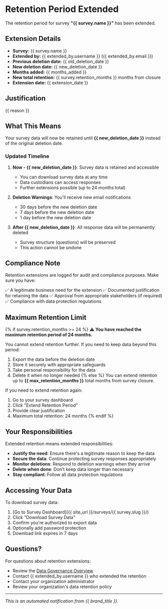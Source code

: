 # Retention Period Extended

The retention period for survey **"{{ survey.name }}"** has been extended.

## Extension Details

- **Survey:** {{ survey.name }}
- **Extended by:** {{ extended_by.username }} ({{ extended_by.email }})
- **Previous deletion date:** {{ old_deletion_date }}
- **New deletion date:** {{ new_deletion_date }}
- **Months added:** {{ months_added }}
- **New total retention:** {{ survey.retention_months }} months from closure
- **Extension date:** {{ extension_date }}

## Justification

{{ reason }}

## What This Means

Your survey data will now be retained until **{{ new_deletion_date }}** instead of the original deletion date.

### Updated Timeline

1. **Now - {{ new_deletion_date }}**: Survey data is retained and accessible

   - You can download survey data at any time
   - Data custodians can access responses
   - Further extensions possible (up to 24 months total)

2. **Deletion Warnings**: You'll receive new email notifications

   - 30 days before the new deletion date
   - 7 days before the new deletion date
   - 1 day before the new deletion date

3. **After {{ new_deletion_date }}**: All response data will be permanently deleted
   - Survey structure (questions) will be preserved
   - This action cannot be undone

## Compliance Note

Retention extensions are logged for audit and compliance purposes. Make sure you have:

✅ A legitimate business need for the extension
✅ Documented justification for retaining the data
✅ Approval from appropriate stakeholders (if required)
✅ Compliance with data protection regulations

## Maximum Retention Limit

{% if survey.retention_months >= 24 %}
⚠️ **You have reached the maximum retention period of 24 months.**

You cannot extend retention further. If you need to keep data beyond this period:

1. Export the data before the deletion date
2. Store it securely with appropriate safeguards
3. Take personal responsibility for the data
4. Delete it when no longer needed
   {% else %}
   You can extend retention up to **{{ max_retention_months }}** total months from survey closure.

If you need to extend retention again:

1. Go to your survey dashboard
2. Click "Extend Retention Period"
3. Provide clear justification
4. Maximum total retention: 24 months
   {% endif %}

## Your Responsibilities

Extended retention means extended responsibilities:

- **Justify the need**: Ensure there's a legitimate reason to keep the data
- **Secure the data**: Continue protecting survey responses appropriately
- **Monitor deletions**: Respond to deletion warnings when they arrive
- **Delete when done**: Don't keep data longer than necessary
- **Stay compliant**: Follow all data protection regulations

## Accessing Your Data

To download survey data:

1. [Go to Survey Dashboard]({{ site_url }}/surveys/{{ survey.slug }}/)
2. Click "Download Survey Data"
3. Confirm you're authorized to export data
4. Optionally add password protection
5. Download link expires in 7 days

## Questions?

For questions about retention extensions:

- Review the [Data Governance Overview](/docs/data-governance-overview/)
- Contact {{ extended_by.username }} who extended the retention
- Contact your organization administrator
- Review your organization's data retention policy

---

_This is an automated notification from {{ brand_title }}._
